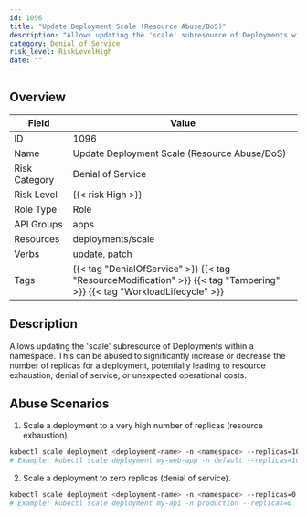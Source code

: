 ```yaml
---
id: 1096
title: "Update Deployment Scale (Resource Abuse/DoS)"
description: "Allows updating the 'scale' subresource of Deployments within a namespace. This can be abused to significantly increase or decrease the number of replicas for a deployment, potentially leading to resource exhaustion, denial of service, or unexpected operational costs."
category: Denial of Service
risk_level: RiskLevelHigh
date: ""
---
```


## Overview

| Field         | Value                                                                                                                    |
| ------------- | ------------------------------------------------------------------------------------------------------------------------ |
| ID            | 1096                                                                                                                     |
| Name          | Update Deployment Scale (Resource Abuse/DoS)                                                                             |
| Risk Category | Denial of Service                                                                                                        |
| Risk Level    | {{< risk High >}}                                                                                                        |
| Role Type     | Role                                                                                                                     |
| API Groups    | apps                                                                                                                     |
| Resources     | deployments/scale                                                                                                        |
| Verbs         | update, patch                                                                                                            |
| Tags          | {{< tag "DenialOfService" >}} {{< tag "ResourceModification" >}} {{< tag "Tampering" >}} {{< tag "WorkloadLifecycle" >}} |

## Description

Allows updating the 'scale' subresource of Deployments within a namespace. This can be abused to significantly increase or decrease the number of replicas for a deployment, potentially leading to resource exhaustion, denial of service, or unexpected operational costs.

## Abuse Scenarios

1. Scale a deployment to a very high number of replicas (resource exhaustion).

```bash
kubectl scale deployment <deployment-name> -n <namespace> --replicas=1000
# Example: kubectl scale deployment my-web-app -n default --replicas=1000

```

2. Scale a deployment to zero replicas (denial of service).

```bash
kubectl scale deployment <deployment-name> -n <namespace> --replicas=0
# Example: kubectl scale deployment my-api -n production --replicas=0

```
